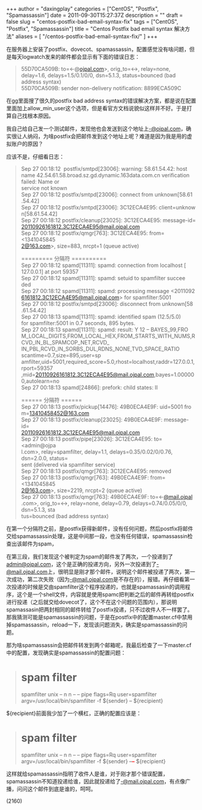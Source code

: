 +++
author = "daxingplay"
categories = ["CentOS", "Postfix", "Spamassassin"]
date = 2011-09-30T15:27:37Z
description = ""
draft = false
slug = "centos-postfix-bad-email-syntax-fix"
tags = ["CentOS", "Postfix", "Spamassassin"]
title = "Centos Postfix bad email syntax 解决方法"
aliases = [
    "/centos-postfix-bad-email-syntax-fix/"
]
+++


在服务器上安装了postfix、dovecot、spamassassin，配置感觉没有啥问题，但是每天logwatch发来的邮件都会显示有下面的错误日志：

> 55D70CA509B: to=<-@[ojpal.com](http://ojpal.com/)>, orig_to=<->, relay=none, delay=1.6, delays=1.5/0.1/0/0, dsn=5.1.3, status=bounced (bad address syntax)   
>  55D70CA509B: sender non-delivery notification: 8899ECA509C

在gg里面搜了很久的postfix bad address syntax的错误解决方案，都是说在配置里面加上allow_min_user这个选项，但是看官方文档说貌似这样并不好。于是打算自己找根本原因。

我自己给自己发一个测试邮件，发现他也会发送到这个地址上[-@ojpal.com](mailto:-@ojpal.com)，确实很让人纳闷，为啥postfix会把邮件发到这个地址上呢？难道是因为我是用的虚拟账户的原因？

应该不是，仔细看日志：

> Sep 27 00:18:12  postfix/smtpd[23006]: warning: 58.61.54.42: host   
> name 42.54.61.58.broad.sz.gd.dynamic.163data.com.cn verification failed: Name or   
>  service not known   
> Sep 27 00:18:12 postfix/smtpd[23006]: connect from unknown[58.61   
> .54.42]   
> Sep 27 00:18:12 postfix/smtpd[23006]: 3C12ECA4E95: client=unknow   
> n[58.61.54.42]   
> Sep 27 00:18:12 postfix/cleanup[23025]: 3C12ECA4E95: message-id=   
> <20110926161812.3C12ECA4E95@mail.ojpal.com>   
> Sep 27 00:18:12 postfix/qmgr[763]: 3C12ECA4E95: from=<1341045845   
> 2@163.com>, size=883, nrcpt=1 (queue active)
> 
> ========= 分隔符 ==========   
> Sep 27 00:18:12 spamd[11311]: spamd: connection from localhost [   
> 127.0.0.1] at port 59357   
> Sep 27 00:18:12 spamd[11311]: spamd: setuid to spamfilter succee   
> ded   
> Sep 27 00:18:12 spamd[11311]: spamd: processing message <2011092   
> 6161812.3C12ECA4E95@mail.ojpal.com> for spamfilter:5001   
> Sep 27 00:18:12 postfix/smtpd[23006]: disconnect from unknown[58   
> .61.54.42]   
> Sep 27 00:18:13 spamd[11311]: spamd: identified spam (12.5/5.0)   
> for spamfilter:5001 in 0.7 seconds, 895 bytes.   
> Sep 27 00:18:13 spamd[11311]: spamd: result: Y 12 – BAYES_99,FRO   
> M_LOCAL_DIGITS,FROM_LOCAL_HEX,FROM_STARTS_WITH_NUMS,RCVD_IN_BL_SPAMCOP_NET,RCVD_   
> IN_PBL,RCVD_IN_SORBS_DUL,RDNS_NONE,TVD_SPACE_RATIO scantime=0.7,size=895,user=sp   
> amfilter,uid=5001,required_score=5.0,rhost=localhost,raddr=127.0.0.1,rport=59357   
> ,mid=<20110926161812.3C12ECA4E95@mail.ojpal.com>,bayes=1.000000,autolearn=no   
> Sep 27 00:18:13 spamd[24866]: prefork: child states: II
> 
> ====== 分隔符 ======   
> Sep 27 00:18:13 postfix/pickup[14476]: 49B0ECA4E9F: uid=5001 fro   
> m=<13410458452@163.com>   
> Sep 27 00:18:13 postfix/cleanup[23025]: 49B0ECA4E9F: message-id=   
> <20110926161812.3C12ECA4E95@mail.ojpal.com>   
> Sep 27 00:18:13 postfix/pipe[23026]: 3C12ECA4E95: to=<admin@ojpa   
> l.com>, relay=spamfilter, delay=1.1, delays=0.35/0.02/0/0.76, dsn=2.0.0, status=   
> sent (delivered via spamfilter service)   
> Sep 27 00:18:13 postfix/qmgr[763]: 3C12ECA4E95: removed   
> Sep 27 00:18:13 postfix/qmgr[763]: 49B0ECA4E9F: from=<1341045845   
> 2@163.com>, size=2219, nrcpt=2 (queue active)   
> Sep 27 00:18:13 postfix/qmgr[763]: 49B0ECA4E9F: to=<-@mail.ojpal   
> .com>, orig_to=<->, relay=none, delay=0.79, delays=0.74/0.05/0/0, dsn=5.1.3, sta   
> tus=bounced (bad address syntax)

在第一个分隔符之前，是postfix获得新邮件，没有任何问题，然后postfix将邮件交给spamassassin处理，这是中间那一段，也没有任何错误，spamassassin检查出该邮件为spam，

在第三段，我们发现这个被判定为spam的邮件发了两次，一个投递到了[admin@ojpal.com](mailto:admin@ojpal.com)，这个是正确的投递方向，另外一次投递到了[-@mail.ojpal.com](mailto:-@mail.ojpal.com)上，很明显是刚才那个邮件，说明这个邮件被投递了两次，第一次成功，第二次失败（因为[-@mail.ojpal.com](mailto:-@mail.ojpal.com)是不存在的），报错。再仔细看第一次投递的时候是交由spamfilter这个程序投递的，也就是spamassasin的调用程序，这个是一个shell文件，内容就是使用spamc把判断之后的邮件再转给postfix进行投递（之后就交给dovecot了，这个不在这个问题的范围内），那说明spamassasin把两封相同的邮件转给了postfix投递，只不过收件人不一样罢了。那我猜测可能是spamassassin的问题，于是在postfix中的配置master.cf中禁用掉spamassassin，reload一下，发现该问题消失，确实是spamassassin的问题。

那为啥spamassassin会把邮件转发到两个邮箱呢，我最后检查了一下master.cf中的配置，发现确实是spamassassin的配置问题：

> # spam filter   
> spamfilter unix – n n – – pipe flags=Rq user=spamfilter argv=/usr/local/bin/spamfilter -f ${sender} – ${recipient}

${recipient}前面我少加了一个横杠，正确的配置应该是：

> # spam filter   
> spamfilter unix – n n – – pipe flags=Rq user=spamfilter argv=/usr/local/bin/spamfilter -f ${sender} –**<font color="#ff0000">–</font>** ${recipient}

这样就给spamassassin指明了收件人是谁，对于刚才那个错误配置，spamassassin不知道投递给谁，因此就投递给了[-@mail.ojpal.com](mailto:-@mail.ojpal.com)，有点像广播，问问这个邮件到底是谁的，呵呵。

 (2160)


